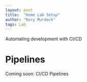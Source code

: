 ```yaml
---
layout: post
title:  "Home Lab Setup"
author: "Rory Murdock"
tags: Lab
---
```


Automating development with CI/CD

# Pipelines


Coming soon: CI/CD Pipelines